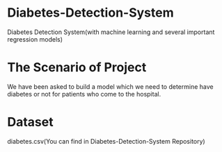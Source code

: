 # Diabetes-Detection-System
Diabetes Detection System(with machine learning and several important regression models)

# The Scenario of Project
We have been asked to build a model which we need to determine have diabetes or not for patients who come to the hospital.

# Dataset
diabetes.csv(You can find in Diabetes-Detection-System Repository)
